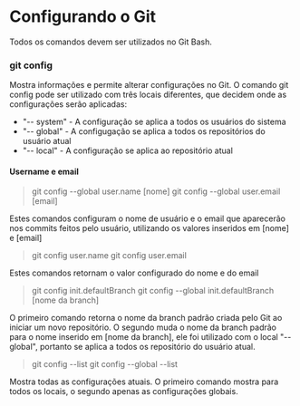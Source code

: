 # Configurando o Git
Todos os comandos devem ser utilizados no Git Bash.
### git config
Mostra informações e permite alterar configurações no Git.
O comando git config pode ser utilizado com três locais diferentes, que decidem onde as configurações serão aplicadas: 
- "-- system" - A configuração se aplica a todos os usuários do sistema
- "-- global" - A configugação se aplica a todos os repositórios do usuário atual
- "-- local" - A configuração se aplica ao repositório atual

#### Username e email
> git config --global user.name [nome]
> git config --global user.email [email]

Estes comandos configuram o nome de usuário e o email que aparecerão nos commits feitos pelo usuário, utilizando os valores inseridos em [nome] e [email]
> git config user.name
> git config user.email

Estes comandos retornam o valor configurado do nome e do email
> git config init.defaultBranch
> git config --global init.defaultBranch [nome da branch]

O primeiro comando retorna o nome da branch padrão criada pelo Git ao iniciar um novo repositório. O segundo muda o nome da branch padrão para o nome inserido em [nome da branch], ele foi utilizado com o local "--global", portanto se aplica a todos os repositório do usuário atual.
> git config --list
> git config --global --list

Mostra todas as configurações atuais. O primeiro comando mostra para todos os locais, o segundo apenas as configurações globais.